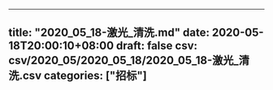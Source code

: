 
---
title: "2020_05_18-激光_清洗.md"
date: 2020-05-18T20:00:10+08:00
draft: false
csv: csv/2020_05/2020_05_18/2020_05_18-激光_清洗.csv
categories: ["招标"]
---
